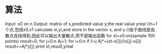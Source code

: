 # 算法
Input: x0 xn n
Output: matrix of x,predicted value y,the real value yreal
//n+1个点,包括x0,x1
calculate xi,yi,and store in the vector x, and y
//由于曲线是由散点连线得到,因此可以输出大量散点,而不是输出函数
for xt=x0:xn(sample 100 points)
	result=0;
	for j=0:n
		Aj=1;
		for i=0:n
			if i!=j
				Aj*=(xt-x[i])/(x[j]-x[i])
		result+=Aj*y[j]
	print xt,result,yreal

